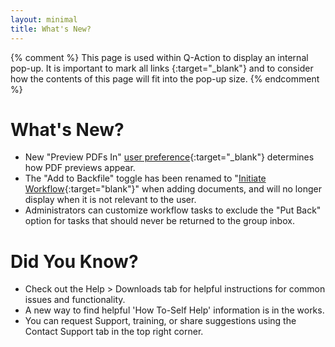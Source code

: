 ```yaml
---
layout: minimal
title: What's New?
---
```

{% comment %}
This page is used within Q-Action to display an internal pop-up. It is important to mark all links {:target="\_blank"} and to consider how the contents of this page will fit into the pop-up size.
{% endcomment %}
# What's New?
- New "Preview PDFs In" [user preference](/docs/user-preferences/index){:target="_blank"} determines how PDF previews appear.
- The "Add to Backfile" toggle has been renamed to "[Initiate Workflow](/docs/working-with-documents/add-documents/upload-documents#Initiate_Workflow){:target="blank"}" when adding documents, and will no longer display when it is not relevant to the user.
- Administrators can customize workflow tasks to exclude the "Put Back" option for tasks that should never be returned to the group inbox. 
# Did You Know?
- Check out the Help > Downloads tab for helpful instructions for common issues and functionality.
- A new way to find helpful 'How To-Self Help' information is in the works.
- You can request Support, training, or share suggestions using the Contact Support tab in the top right corner.